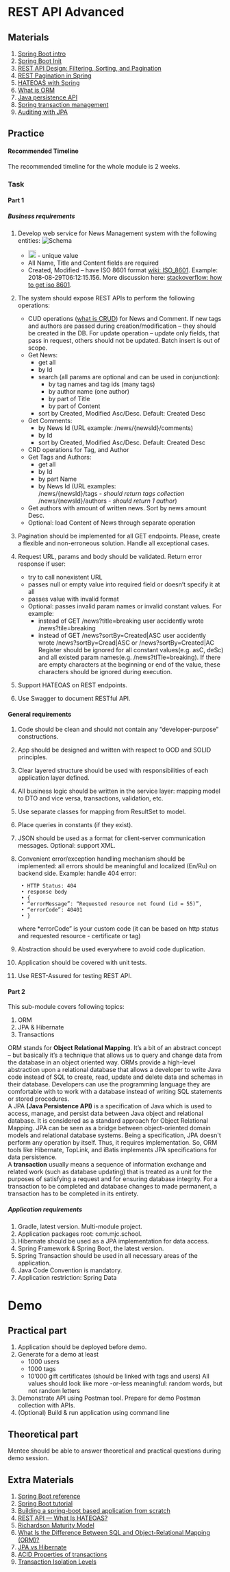 # REST API Advanced

## Materials

1. [Spring Boot intro](https://videoportal.epam.com/video/6Rn164or)
2. [Spring Boot Init](https://start.spring.io/)
3. [REST API Design: Filtering, Sorting, and Pagination](https://www.moesif.com/blog/technical/api-design/REST-API-Design-Filtering-Sorting-and-Pagination/)
4. [REST Pagination in Spring](https://www.baeldung.com/rest-api-pagination-in-spring/)
5. [HATEOAS with Spring](https://spring.io/guides/gs/rest-hateoas/)
6. [What is ORM](https://www.educba.com/what-is-orm/)
7. [Java persistence API](https://www.vogella.com/tutorials/JavaPersistenceAPI/article.html)
8. [Spring transaction management](https://docs.spring.io/spring/docs/4.2.x/spring-framework-reference/html/transaction.html)
9. [Auditing with JPA](https://www.baeldung.com/database-auditing-jpa#auditing)

## Practice

#### Recommended Timeline
The recommended timeline for the whole module is 2 weeks.

### Task

#### Part 1

##### Business requirements

1. Develop web service for News Management system with the following entities:
   ![Schema](./media/schema.jpg)
   * <img src="./media/snowflake.jpg" alt="Snowflake" width="18"/> - unique value
   * All Name, Title and Content fields are required
   * Created, Modified – have ISO 8601 format [wiki: ISO_8601](https://en.wikipedia.org/wiki/ISO_8601). Example: 2018-08-29T06:12:15.156. More discussion here: [stackoverflow: how to get iso 8601](https://stackoverflow.com/questions/3914404/how-to-get-current-moment-in-iso-8601-format-with-date-hour-and-minute).
     
2. The system should expose REST APIs to perform the following operations:
   * CUD operations ([what is CRUD](https://en.wikipedia.org/wiki/Create,_read,_update_and_delete)) for News and Comment. If new tags and authors are passed during creation/modification – they should be created in the DB. For update operation – update only fields, that pass in request, others should not be updated. Batch insert is out of scope.
   * Get News:
     * get all
     * by Id
     * search (all params are optional and can be used in conjunction):
       * by tag names and tag ids (many tags)
       * by author name (one author)
       * by part of Title
       * by part of Content
     * sort by Created, Modified Asc/Desc. Default: Created Desc
   * Get Comments:
     * by News Id (URL example: /news/{newsId}/comments)
     * by Id
     * sort by Created, Modified Asc/Desc. Default: Created Desc
   * CRD operations for Tag, and Author
   * Get Tags and Authors:
     * get all
     * by Id
     * by part Name
     * by News Id (URL examples:\
           /news/{newsId}/tags - *should return tags collection*\
           /news/{newsId}/authors - *should return 1 author*)
   * Get authors with amount of written news. Sort by news amount Desc.
   * Optional:  load Content of News through separate operation
3. Pagination should be implemented for all GET endpoints. Please, create a flexible and non-erroneous solution. Handle all exceptional cases.
4. Request URL, params and body should be validated.
   Return error response if user:
   * try to call nonexistent URL
   * passes null or empty value into required field or doesn’t specify it at all
   * passes value with invalid format
   * Optional: passes invalid param names or invalid constant values. For example:
     * instead of GET /news?title=breaking user accidently wrote /news?tile=breaking
     * instead of GET /news?sortBy=Created|ASC user accidently wrote /news?sortBy=Cread|ASC or /news?sortBy=Created|AC
   Register should be ignored for all constant values(e.g. asC, deSc) and all existed param names(e.g. /news?tITle=breaking).
   If there are empty characters at the beginning or end of the value, these characters should  be ignored during execution.
5. Support HATEOAS on REST endpoints.
6. Use Swagger to document RESTful API.

#### General requirements

1. Code should be clean and should not contain any “developer-purpose” constructions.
2. App should be designed and written with respect to OOD and SOLID principles.
3. Clear layered structure should be used with responsibilities of each application layer defined.
4. All business logic should be written in the service layer: mapping model to DTO and vice versa, transactions, validation, etc.
5. Use separate classes for mapping from ResultSet to model.
6. Place queries in constants (if they exist).
7. JSON should be used as a format for client-server communication messages. Optional: support XML.
8. Convenient error/exception handling mechanism should be implemented: all errors should be meaningful and localized (En/Ru) on backend side. Example: handle 404 error:

        • HTTP Status: 404
        • response body    
        • {
        • “errorMessage”: “Requested resource not found (id = 55)”,
        • “errorCode”: 40401
        • }

    where *errorCode” is your custom code (it can be based on http status and requested resource - certificate or tag)
9. Abstraction should be used everywhere to avoid code duplication.
10. Application should be covered with unit tests.
11. Use REST-Assured for testing REST API.

#### Part 2

This sub-module covers following topics:
1. ORM
2. JPA & Hibernate
3. Transactions

ORM stands for **Object Relational Mapping**. It’s a bit of an abstract concept – but basically it’s a technique that allows us to query and change data from the database in an object oriented way. ORMs provide a high-level abstraction upon a relational database that allows a developer to write Java code instead of SQL to create, read, update and delete data and schemas in their database. Developers can use the programming language they are comfortable with to work with a database instead of writing SQL statements or stored procedures.\
A JPA **(Java Persistence API)** is a specification of Java which is used to access, manage, and persist data between Java object and relational database. It is considered as a standard approach for Object Relational Mapping. JPA can be seen as a bridge between object-oriented domain models and relational database systems. Being a specification, JPA doesn't perform any operation by itself. Thus, it requires implementation. So, ORM tools like Hibernate, TopLink, and iBatis implements JPA specifications for data persistence.\
A **transaction** usually means a sequence of information exchange and related work (such as database updating) that is treated as a unit for the purposes of satisfying a request and for ensuring database integrity. For a transaction to be completed and database changes to made permanent, a transaction has to be completed in its entirety.

##### Application requirements

1. Gradle, latest version. Multi-module project.
2. Application packages root: com.mjc.school.
3. Hibernate should be used as a JPA implementation for data access.
4. Spring Framework & Spring Boot, the latest version.
5. Spring Transaction should be used in all necessary areas of the application.
6. Java Code Convention is mandatory.
7. Application restriction: Spring Data

# Demo
## Practical part

1. Application should be deployed before demo.
2. Generate for a demo at least
   - 1000 users
   - 1000 tags
   - 10’000 gift certificates (should be linked with tags and users)
     All values should look like more -or-less meaningful: random words, but not random letters
3. Demonstrate API using Postman tool. Prepare for demo Postman collection with APIs.
4. (Optional) Build & run application using command line

## Theoretical part

Mentee should be able to answer theoretical and practical questions during demo session.

## Extra Materials

1. [Spring Boot reference](https://spring.io/projects/spring-boot/)
2. [Spring Boot tutorial](https://spring.io/guides/gs/rest-service/)
3. [Building a spring-boot based application from scratch](https://medium.com/@lastbyte/building-a-spring-boot-based-application-from-scratch-41a4f6c9e2a9)
4. [REST API — What Is HATEOAS?](https://dzone.com/articles/rest-api-what-is-hateoas)
5. [Richardson Maturity Model](https://martinfowler.com/articles/richardsonMaturityModel.html)
6. [What Is the Difference Between SQL and Object-Relational Mapping (ORM)?](https://www.kdnuggets.com/2022/02/difference-sql-object-relational-mapping-orm.html)
8. [JPA vs Hibernate](https://www.javatpoint.com/jpa-vs-hibernate)
9. [ACID Properties of transactions](https://www.geeksforgeeks.org/acid-properties-in-dbms/)
10. [Transaction Isolation Levels](https://www.geeksforgeeks.org/transaction-isolation-levels-dbms/)
